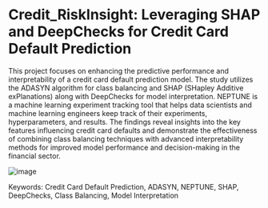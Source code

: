 # Credit_RiskInsight: Leveraging SHAP and DeepChecks for Credit Card Default Prediction

This project focuses on enhancing the predictive performance and interpretability of a credit card default prediction model. The study utilizes the ADASYN algorithm for class balancing and SHAP (SHapley Additive exPlanations) along with DeepChecks for model interpretation. NEPTUNE is a machine learning experiment tracking tool that helps data scientists and machine learning engineers keep track of their experiments, hyperparameters, and results. The findings reveal insights into the key features influencing credit card defaults and demonstrate the effectiveness of combining class balancing techniques with advanced interpretability methods for improved model performance and decision-making in the financial sector.

![image](https://github.com/AbhijithNidanakavi/CreditRisk_Project/assets/91921508/b4ad4909-f47c-4960-8488-559a5fdf92e1)


Keywords: Credit Card Default Prediction, ADASYN, NEPTUNE, SHAP, DeepChecks, Class Balancing, Model Interpretation

